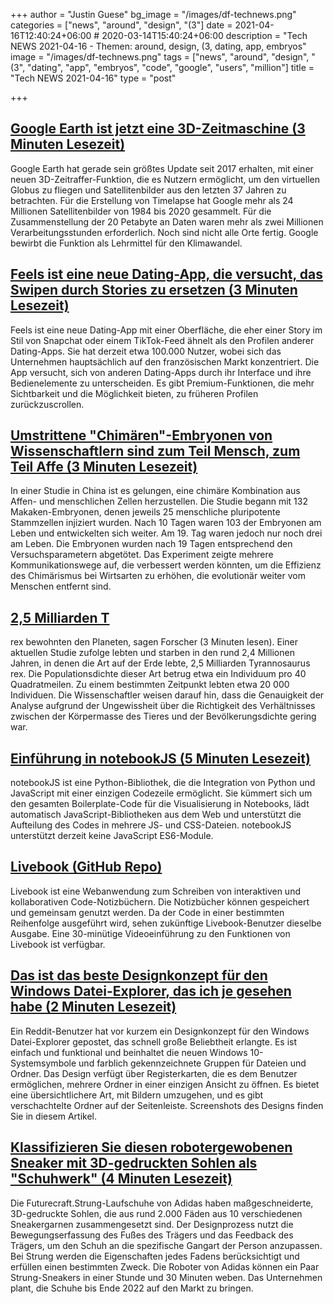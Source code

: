 +++
author = "Justin Guese"
bg_image = "/images/df-technews.png"
categories = ["news", "around", "design", "(3"]
date = 2021-04-16T12:40:24+06:00 # 2020-03-14T15:40:24+06:00
description = "Tech NEWS 2021-04-16 - Themen: around, design, (3, dating, app, embryos"
image = "/images/df-technews.png"
tags = ["news", "around", "design", "(3", "dating", "app", "embryos", "code", "google", "users", "million"]
title = "Tech NEWS 2021-04-16"
type = "post"

+++

## [Google Earth ist jetzt eine 3D-Zeitmaschine (3 Minuten Lesezeit)](https://arstechnica.com/gadgets/2021/04/google-earth-is-now-a-3d-time-machine/)

 Google Earth hat gerade sein größtes Update seit 2017 erhalten, mit einer neuen 3D-Zeitraffer-Funktion, die es Nutzern ermöglicht, um den virtuellen Globus zu fliegen und Satellitenbilder aus den letzten 37 Jahren zu betrachten. Für die Erstellung von Timelapse hat Google mehr als 24 Millionen Satellitenbilder von 1984 bis 2020 gesammelt. Für die Zusammenstellung der 20 Petabyte an Daten waren mehr als zwei Millionen Verarbeitungsstunden erforderlich. Noch sind nicht alle Orte fertig. Google bewirbt die Funktion als Lehrmittel für den Klimawandel.

## [Feels ist eine neue Dating-App, die versucht, das Swipen durch Stories zu ersetzen (3 Minuten Lesezeit)](https://www.theverge.com/2021/4/15/22385868/feels-dating-app-swiping-snapchat-stories)

 Feels ist eine neue Dating-App mit einer Oberfläche, die eher einer Story im Stil von Snapchat oder einem TikTok-Feed ähnelt als den Profilen anderer Dating-Apps. Sie hat derzeit etwa 100.000 Nutzer, wobei sich das Unternehmen hauptsächlich auf den französischen Markt konzentriert. Die App versucht, sich von anderen Dating-Apps durch ihr Interface und ihre Bedienelemente zu unterscheiden. Es gibt Premium-Funktionen, die mehr Sichtbarkeit und die Möglichkeit bieten, zu früheren Profilen zurückzuscrollen.

## [Umstrittene "Chimären"-Embryonen von Wissenschaftlern sind zum Teil Mensch, zum Teil Affe (3 Minuten Lesezeit)](https://www.sciencealert.com/controversial-chimera-embryos-made-by-scientists-are-part-human-part-monkey)

 In einer Studie in China ist es gelungen, eine chimäre Kombination aus Affen- und menschlichen Zellen herzustellen. Die Studie begann mit 132 Makaken-Embryonen, denen jeweils 25 menschliche pluripotente Stammzellen injiziert wurden. Nach 10 Tagen waren 103 der Embryonen am Leben und entwickelten sich weiter. Am 19. Tag waren jedoch nur noch drei am Leben. Die Embryonen wurden nach 19 Tagen entsprechend den Versuchsparametern abgetötet. Das Experiment zeigte mehrere Kommunikationswege auf, die verbessert werden könnten, um die Effizienz des Chimärismus bei Wirtsarten zu erhöhen, die evolutionär weiter vom Menschen entfernt sind.

## [2,5 Milliarden T](https://www.axios.com/t-rex-billion-dinosaur-population-estimates-study-bbee965b-268c-4afc-9dc7-f9f9901ab080.html)

 rex bewohnten den Planeten, sagen Forscher (3 Minuten lesen). Einer aktuellen Studie zufolge lebten und starben in den rund 2,4 Millionen Jahren, in denen die Art auf der Erde lebte, 2,5 Milliarden Tyrannosaurus rex. Die Populationsdichte dieser Art betrug etwa ein Individuum pro 40 Quadratmeilen. Zu einem bestimmten Zeitpunkt lebten etwa 20 000 Individuen. Die Wissenschaftler weisen darauf hin, dass die Genauigkeit der Analyse aufgrund der Ungewissheit über die Richtigkeit des Verhältnisses zwischen der Körpermasse des Tieres und der Bevölkerungsdichte gering war.

## [Einführung in notebookJS (5 Minuten Lesezeit)](https://towardsdatascience.com/introducing-notebookjs-seamless-integration-between-python-and-javascript-in-computational-e654ec3fbd18)

 notebookJS ist eine Python-Bibliothek, die die Integration von Python und JavaScript mit einer einzigen Codezeile ermöglicht. Sie kümmert sich um den gesamten Boilerplate-Code für die Visualisierung in Notebooks, lädt automatisch JavaScript-Bibliotheken aus dem Web und unterstützt die Aufteilung des Codes in mehrere JS- und CSS-Dateien. notebookJS unterstützt derzeit keine JavaScript ES6-Module.

## [Livebook (GitHub Repo)](https://github.com/elixir-nx/livebook)

 Livebook ist eine Webanwendung zum Schreiben von interaktiven und kollaborativen Code-Notizbüchern. Die Notizbücher können gespeichert und gemeinsam genutzt werden. Da der Code in einer bestimmten Reihenfolge ausgeführt wird, sehen zukünftige Livebook-Benutzer dieselbe Ausgabe. Eine 30-minütige Videoeinführung zu den Funktionen von Livebook ist verfügbar.

## [Das ist das beste Designkonzept für den Windows Datei-Explorer, das ich je gesehen habe (2 Minuten Lesezeit)](https://www.theverge.com/2021/4/15/22385247/windows-file-explorer-design-concept-tabs-nested-folders)

 Ein Reddit-Benutzer hat vor kurzem ein Designkonzept für den Windows Datei-Explorer gepostet, das schnell große Beliebtheit erlangte. Es ist einfach und funktional und beinhaltet die neuen Windows 10-Systemsymbole und farblich gekennzeichnete Gruppen für Dateien und Ordner. Das Design verfügt über Registerkarten, die es dem Benutzer ermöglichen, mehrere Ordner in einer einzigen Ansicht zu öffnen. Es bietet eine übersichtlichere Art, mit Bildern umzugehen, und es gibt verschachtelte Ordner auf der Seitenleiste. Screenshots des Designs finden Sie in diesem Artikel.

## [Klassifizieren Sie diesen robotergewobenen Sneaker mit 3D-gedruckten Sohlen als "Schuhwerk" (4 Minuten Lesezeit)](https://spectrum.ieee.org/tech-talk/robotics/industrial-robots/adidas-futurecraft-3d-printed-robot-woven-sneaker)

 Die Futurecraft.Strung-Laufschuhe von Adidas haben maßgeschneiderte, 3D-gedruckte Sohlen, die aus rund 2.000 Fäden aus 10 verschiedenen Sneakergarnen zusammengesetzt sind. Der Designprozess nutzt die Bewegungserfassung des Fußes des Trägers und das Feedback des Trägers, um den Schuh an die spezifische Gangart der Person anzupassen. Bei Strung werden die Eigenschaften jedes Fadens berücksichtigt und erfüllen einen bestimmten Zweck. Die Roboter von Adidas können ein Paar Strung-Sneakers in einer Stunde und 30 Minuten weben. Das Unternehmen plant, die Schuhe bis Ende 2022 auf den Markt zu bringen.

